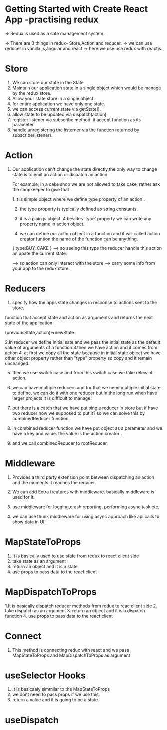 # Getting Started with Create React App -practising redux

=> Redux is used as a sate management system.

=> There are 3 things in redux- Store,Action and reducer.
=> we can use reducer in vanilla js,angular and react
-> here we use use redux with reactjs.

# Store

1. We can store our state in the State
2. Maintain our application state in a single object which would be manage by the redux store.
3. Allow your state store in a single object.
4. for entire application we have only one state.
5. we can access current state via getState().
6. allow state to be updated via dispatch(action)
7. register listener via subscribe method .it accept function as its parameter.
8. handle unregistering the listerner via the function returned by subscribe(listener).

# Action

1.  Our application can't change the state directly,the only way to change state is to emit an action
    or dispatch an action

    For example, In a cake shop we are not allowed to take cake, rather ask the shopkeeper to give that

    1.It is simple object where we define type property of an action .

    2. the type property is typically defined as string constants.
    3. it is a plain js object.
       4.besides 'type' property we can write any property name in action object.

    4. we can define our action object in a function and it will called action creator funtion the name of the function can be anything.

    {
    type:BUY_CAKE
    }
    --> so seeing this type the reducer handle this action an upate the current state.

    --> so action can only interact with the store
    --> carry some info from your app to the redux store.

# Reducers

1. specify how the apps state changes in response to actions sent to the store.

function that accept state and action as arguments and returns the next state of the application

(previousState,action)=>newState.

2.In reducer we define initial sate and we pass the intial state as the default value of arguments of a function
3.then we have action and it comes from action 4. at first we copy all the state because in initial state object we have other object property rather than "type" property so
copy and it remain unchanged.

5. then we use switch case and from this switch case we take relevant action.

6. we can have multiple reducers and for that we need multiple initial state to define, we can do it with one reducer but in the long run when have larger projects it is difficult to manage.

7. but there is a catch that we have put single reducer in store but if have two reducer how we supposed to put it? so we can solve this by combinedReducer function.
8. in combined reducer function we have put object as a parameter and we have a key and value. the value is the action creator .
9. and we call combinedReducer to rootReducer.

# Middleware

1. Provides a third party extension point between dispatching an action and the moments it reaches the reducer.

2. We can add Extra freatures with middleware. basically middleware is used for it.

3. use middleware for logging,crash reporting, performing async task etc.

4. we can use thunk middleware for using async approach like api calls to show data in UI.

# MapStateToProps

1. It is basically used to use state from redux to react client side
2. take state as an argument
3. return an object and it is a state
4. use props to pass data to the react client

# MapDispatchToProps

1.It is basically dispatch reducer methods from redux to reac client side 2. take dispatch as an argument 3. return an object and it is a dispatch function 4. use props to pass data to the react client

# Connect

1. This method is connecting redux with react and we pass MapStateToProps and MapDispatchToProps as argument

# useSelector Hooks

1. It is basicaaly simmilar to the MapStateToProps
2. we dont need to pass props if we use this.
3. return a value and it is going to be a state.

# useDispatch
